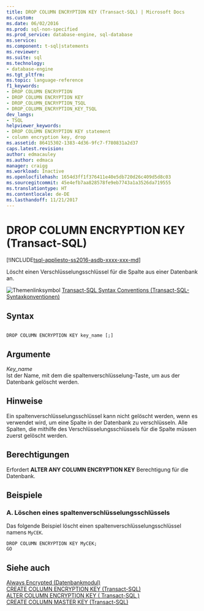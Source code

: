 ```yaml
---
title: DROP COLUMN ENCRYPTION KEY (Transact-SQL) | Microsoft Docs
ms.custom: 
ms.date: 06/02/2016
ms.prod: sql-non-specified
ms.prod_service: database-engine, sql-database
ms.service: 
ms.component: t-sql|statements
ms.reviewer: 
ms.suite: sql
ms.technology:
- database-engine
ms.tgt_pltfrm: 
ms.topic: language-reference
f1_keywords:
- DROP COLUMN ENCRYPTION
- DROP COLUMN ENCRYPTION KEY
- DROP_COLUMN_ENCRYPTION_TSQL
- DROP_COLUMN_ENCRYPTION_KEY_TSQL
dev_langs:
- TSQL
helpviewer_keywords:
- DROP COLUMN ENCRYPTION KEY statement
- column encryption key, drop
ms.assetid: 86415302-1383-4d36-9fc7-f780831a2d37
caps.latest.revision: 
author: edmacauley
ms.author: edmaca
manager: craigg
ms.workload: Inactive
ms.openlocfilehash: 1654d3ff1f376411e40e5db720d26c409d5d8c03
ms.sourcegitcommit: 45e4efb7aa828578fe9eb7743a1a3526da719555
ms.translationtype: HT
ms.contentlocale: de-DE
ms.lasthandoff: 11/21/2017
---
```

# <a name="drop-column-encryption-key-transact-sql"></a>DROP COLUMN ENCRYPTION KEY (Transact-SQL)
[!INCLUDE[tsql-appliesto-ss2016-asdb-xxxx-xxx-md](../../includes/tsql-appliesto-ss2016-asdb-xxxx-xxx-md.md)]

  Löscht einen Verschlüsselungsschlüssel für die Spalte aus einer Datenbank an.  
  
 ![Themenlinksymbol](../../database-engine/configure-windows/media/topic-link.gif "Topic link icon") [Transact-SQL Syntax Conventions (Transact-SQL-Syntaxkonventionen)](../../t-sql/language-elements/transact-sql-syntax-conventions-transact-sql.md)  
  
## <a name="syntax"></a>Syntax  
  
```  
  
DROP COLUMN ENCRYPTION KEY key_name [;]  
```  
  
## <a name="arguments"></a>Argumente  
 *Key_name*  
 Ist der Name, mit dem die spaltenverschlüsselung-Taste, um aus der Datenbank gelöscht werden.  
  
## <a name="remarks"></a>Hinweise  
 Ein spaltenverschlüsselungsschlüssel kann nicht gelöscht werden, wenn es verwendet wird, um eine Spalte in der Datenbank zu verschlüsseln. Alle Spalten, die mithilfe des Verschlüsselungsschlüssels für die Spalte müssen zuerst gelöscht werden.  
  
## <a name="permissions"></a>Berechtigungen  
 Erfordert **ALTER ANY COLUMN ENCRYPTION KEY** Berechtigung für die Datenbank.  
  
## <a name="examples"></a>Beispiele  
  
### <a name="a-dropping-a-column-encryption-key"></a>A. Löschen eines spaltenverschlüsselungsschlüssels  
 Das folgende Beispiel löscht einen spaltenverschlüsselungsschlüssel namens `MyCEK`.  
  
```  
DROP COLUMN ENCRYPTION KEY MyCEK;  
GO  
```  
  
## <a name="see-also"></a>Siehe auch  
 [Always Encrypted &#40;Datenbankmodul&#41;](../../relational-databases/security/encryption/always-encrypted-database-engine.md)   
 [CREATE COLUMN ENCRYPTION KEY &#40;Transact-SQL&#41;](../../t-sql/statements/create-column-encryption-key-transact-sql.md)   
 [ALTER COLUMN ENCRYPTION KEY &#40; Transact-SQL &#41;](../../t-sql/statements/alter-column-encryption-key-transact-sql.md)   
 [CREATE COLUMN MASTER KEY &#40;Transact-SQL&#41;](../../t-sql/statements/create-column-master-key-transact-sql.md)  
  
  
